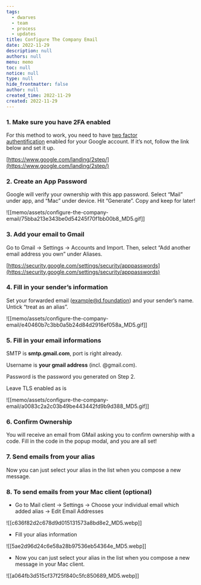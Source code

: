 ```yaml
---
tags: 
  - dwarves
  - team
  - process
  - updates
title: Configure The Company Email
date: 2022-11-29
description: null
authors: null
menu: memo
toc: null
notice: null
type: null
hide_frontmatter: false
author: null
created_time: 2022-11-29
created: 2022-11-29
---
```


### 1. **Make sure you have 2FA enabled**

For this method to work, you need to have [two factor authentification](https://www.google.com/landing/2step/) enabled for your Google account. If it’s not, follow the link below and set it up.

[https://www.google.com/landing/2step/](https://www.google.com/landing/2step/)


### 2. **Create an App Password**

Google will verify your ownership with this app password. Select “Mail” under app, and “Mac” under device. Hit “Generate”. Copy and keep for later!

![[memo/assets/configure-the-company-email/75bba213e343be0d54245f70f1bb00b8_MD5.gif]]


### 3. **Add your email to Gmail**

Go to Gmail -> Settings -> Accounts and Import. Then, select “Add another email address you own” under Aliases.

[https://security.google.com/settings/security/apppasswords](https://security.google.com/settings/security/apppasswords)


### 4. **Fill in your sender’s information**

Set your forwarded email (example@d.foundation) and your sender’s name. Untick “treat as an alias”.

![[memo/assets/configure-the-company-email/e40460b7c3bb0a5b24d84d2916ef058a_MD5.gif]]


### 5. **Fill in your email informations**

SMTP is **smtp.gmail.com**, port is right already. 

Username is **your gmail address** (incl. @gmail.com). 

Password is the password you generated on Step 2. 

Leave TLS enabled as is

![[memo/assets/configure-the-company-email/a0083c2a2c03b49be443442fd9b9d388_MD5.gif]]


### 6. **Confirm Ownership**

You will receive an email from GMail asking you to confirm ownership with a code. Fill in the code in the popup modal, and you are all set!

### 7. **Send emails from your alias**

Now you can just select your alias in the list when you compose a new message.


### 8. **To send emails from your Mac client (optional)**

* Go to Mail client -> Settings -> Choose your individual email which added alias -> Edit Email Addresses

![[c636f82d2c678d9d015131573a8bd8e2_MD5.webp]]

* Fill your alias information

![[5ae2d96d24c6e58a28b97536eb54364e_MD5.webp]]

* Now you can just select your alias in the list when you compose a new message in your Mac client.

![[a064fb3d515cf37f25f840c5fc850689_MD5.webp]]

